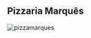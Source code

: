 ## Pizzaria Marquês
![pizzamarques](https://github.com/user-attachments/assets/1b1f7425-e109-4b68-9908-50bf57897a24)
